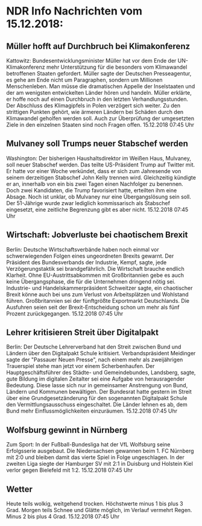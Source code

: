 # NDR Info Nachrichten vom 15.12.2018:


## Müller hofft auf Durchbruch bei Klimakonferenz
Kattowitz: Bundesentwicklungsminister Müller hat vor dem Ende der UN-Klimakonferenz mehr Unterstützung für die besonders vom Klimawandel betroffenen Staaten gefordert. Müller sagte der Deutschen Presseagentur, es gehe am Ende nicht um Paragraphen, sondern um Millionen Menschenleben. Man müsse die dramatischen Appelle der Inselstaaten und der am wenigsten entwickelten Länder hören und handeln. Müller erklärte, er hoffe noch auf einen Durchbruch in den letzten Verhandlungsstunden. Der Abschluss des Klimagipfels in Polen verzögert sich weiter. Zu den strittigen Punkten gehört, wie ärmeren Ländern bei Schäden durch den Klimawandel geholfen werden soll. Auch zur Überprüfung der umgesetzten Ziele in den einzelnen Staaten sind noch Fragen offen. 15.12.2018 07:45 Uhr 

## Mulvaney soll Trumps neuer Stabschef werden
Washington: Der bisherigen Haushaltsdirektor im Weißen Haus, Mulvaney, soll neuer Stabschef werden. Das teilte US-Präsident Trump auf Twitter mit. Er hatte vor einer Woche verkündet, dass er sich zum Jahresende von seinem derzeitigen Stabschef John Kelly trennen wird. Gleichzeitig kündigte er an, innerhalb von ein bis zwei Tagen einen Nachfolger zu benennen. Doch zwei Kandidaten, die Trump favorisiert hatte, erteilten ihm eine Absage. Noch ist unklar, ob Mulvaney nur eine Übergangslösung sein soll. Der 51-Jährige wurde zwar lediglich kommissarisch als Stabschef eingesetzt, eine zeitliche Begrenzung gibt es aber nicht. 15.12.2018 07:45 Uhr 

## Wirtschaft: Jobverluste bei chaotischem Brexit
Berlin:	Deutsche Wirtschaftsverbände haben noch einmal vor schwerwiegenden Folgen eines ungeordneten Brexits gewarnt. Der Präsident des Bundesverbands der Industrie, Kempf, sagte, jede Verzögerungstaktik sei brandgefährlich. Die Wirtschaft brauche endlich Klarheit. Ohne EU-Austrittsabkommen mit Großbritannien gebe es auch keine Übergangsphase, die für die Unternehmen dringend nötig sei. Industrie- und Handelskammerpräsident Schweitzer sagte, ein chaotischer Brexit könne auch bei uns zum Verlust von Arbeitsplätzen und Wohlstand führen. Großbritannien sei der fünftgrößte Exportmarkt Deutschlands. Die Ausfuhren seien seit der Brexit-Entscheidung schon um mehr als fünf Prozent zurückgegangen. 15.12.2018 07:45 Uhr 

## Lehrer kritisieren Streit über Digitalpakt
Berlin: Der Deutsche Lehrerverband hat den Streit zwischen Bund und Ländern über den Digitalpakt Schule kritisiert. Verbandspräsident Meidinger sagte der "Passauer Neuen Presse", nach einem mehr als zweijährigen Trauerspiel stehe man jetzt vor einem Scherbenhaufen. Der Hauptgeschäftsführer des Städte- und Gemeindebundes, Landsberg, sagte, gute Bildung im digitalen Zeitalter sei eine Aufgabe von herausragender Bedeutung. Diese lasse sich nur in gemeinsamer Anstrengung von Bund, Ländern und Kommunen bewältigen. Der Bundesrat hatte gestern im Streit über eine Grundgesetzänderung für den sogenannten Digitalpakt Schule den Vermittlungsausschuss eingeschaltet. Die Länder lehnen es ab, dem Bund mehr Einflussmöglichkeiten einzuräumen. 15.12.2018 07:45 Uhr 

## Wolfsburg gewinnt in Nürnberg
Zum Sport: In der Fußball-Bundesliga hat der VfL Wolfsburg seine Erfolgsserie ausgebaut. Die Niedersachsen gewannen beim 1. FC Nürnberg mit 2:0 und bleiben damit das vierte Spiel in Folge ungeschlagen. In der zweiten Liga siegte der Hamburger SV mit 2:1 in Duisburg und Holstein Kiel verlor gegen Bielefeld mit 1:2. 15.12.2018 07:45 Uhr 

## Wetter
Heute teils wolkig, weitgehend trocken. Höchstwerte minus 1 bis plus 3 Grad. Morgen teils Schnee und Glätte möglich, im Verlauf vermehrt Regen. Minus 2 bis plus 4 Grad. 15.12.2018 07:45 Uhr 
